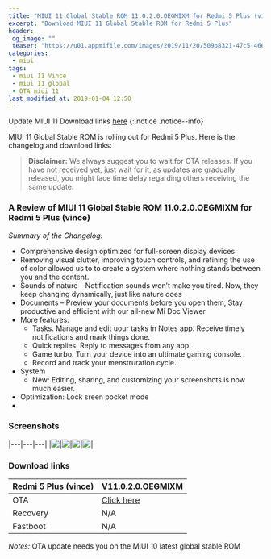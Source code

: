```yaml
---
title: "MIUI 11 Global Stable ROM 11.0.2.0.OEGMIXM for Redmi 5 Plus (vince)"
excerpt: "Download MIUI 11 Global Stable ROM for Redmi 5 Plus"
header:
 og_image: ""
 teaser: "https://u01.appmifile.com/images/2019/11/20/509b8321-47c5-4667-a010-500ff3c31754.png"
categories:
 - miui
tags:
 - miui 11 Vince
 - miui 11 global
 - OTA miui 11
last_modified_at: 2019-01-04 12:50
---
```


Update MIUI 11 Download links [here](/miui-11-download-links)
{:.notice .notice--info}

MIUI 11 Global Stable ROM is rolling out for Redmi 5 Plus. Here is the changelog and download links:

> **Disclaimer:** We always suggest you to wait for OTA releases. If you have not received yet, just wait for it, as updates are gradually released, you might face time delay regarding others receiving the same update.

### A Review of MIUI 11 Global Stable ROM 11.0.2.0.OEGMIXM for Redmi 5 Plus (vince)

_Summary of the Changelog:_
- Comprehensive design optimized for full-screen display devices
- Removing visual clutter, improving touch controls, and refining the use of color allowed us to to create a system where nothing stands between you and the content.
- Sounds of nature – Notification sounds won’t make you tired. Now, they keep changing dynamically, just like nature does
- Documents – Preview your documents before you open them, Stay productive and efficient with our all-new Mi Doc Viewer
- More features:
  - Tasks. Manage and edit uour tasks in Notes app. Receive timely notifications and mark things done.
  - Quick replies. Reply to messages from any app.
  - Game turbo. Turn your device into an ultimate gaming console.
  - Record and track your menstruration cycle.
- System
  - New: Editing, sharing, and customizing your screenshots is now much easier.
- Optimization: Lock sreen pocket mode
- 
### Screenshots

|---|---|---|
|![](https://u01.appmifile.com/images/2019/11/20/1b893048-2492-417e-8150-7b1ad2287231.png)|![](https://u01.appmifile.com/images/2019/11/20/64b9ae24-2e7c-45c0-9f36-3c2ddd7695dc.png)|![](https://u01.appmifile.com/images/2019/11/20/ef503638-43a7-4888-a8e3-7a60dd62a0bd.png)|![](https://u01.appmifile.com/images/2019/11/20/0c4a841b-9144-42a6-8df9-11df95444193.png)|

### Download links

|Redmi 5 Plus (vince)|V11.0.2.0.OEGMIXM|
|---|---|
|OTA|[Click here](https://mi.knoacc.org/bigota2?version=V11.0.2.0.OEGMIXM&codename=HM5PlusGlobal&hash=f74369de0c&android=8.1&type=zip)|
|Recovery|N/A|
|Fastboot|N/A|

_Notes:_ OTA update needs you on the MIUI 10 latest global stable ROM
